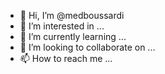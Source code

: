 - 👋 Hi, I’m @medboussardi
- 👀 I’m interested in ...
- 🌱 I’m currently learning ...
- 💞️ I’m looking to collaborate on ...
- 📫 How to reach me ...

<!---
medboussardi/medboussardi is a ✨ special ✨ repository because its `README.md` (this file) appears on your GitHub profile.
You can click the Preview link to take a look at your changes.
--->
